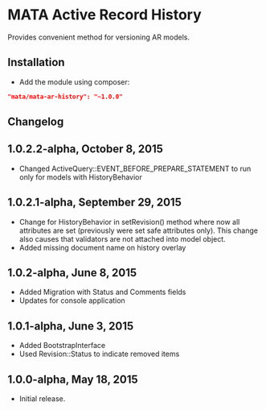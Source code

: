 MATA Active Record History
==========================================

Provides convenient method for versioning AR models.

Installation
------------

- Add the module using composer:

```json
"mata/mata-ar-history": "~1.0.0"
```

Changelog
---------

## 1.0.2.2-alpha, October 8, 2015

- Changed ActiveQuery::EVENT_BEFORE_PREPARE_STATEMENT to run only for models with HistoryBehavior  

## 1.0.2.1-alpha, September 29, 2015

- Change for HistoryBehavior in setRevision() method where now all attributes are set (previously were set safe attributes only). This change also causes that validators are not attached into model object.
- Added missing document name on history overlay

## 1.0.2-alpha, June 8, 2015

- Added Migration with Status and Comments fields
- Updates for console application

## 1.0.1-alpha, June 3, 2015

- Added BootstrapInterface
- Used Revision::Status to indicate removed items


## 1.0.0-alpha, May 18, 2015

- Initial release.
